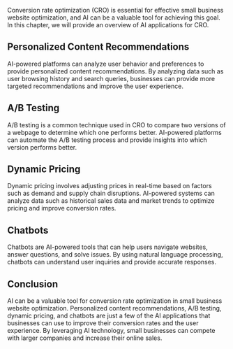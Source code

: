 

Conversion rate optimization (CRO) is essential for effective small business website optimization, and AI can be a valuable tool for achieving this goal. In this chapter, we will provide an overview of AI applications for CRO.

Personalized Content Recommendations
------------------------------------

AI-powered platforms can analyze user behavior and preferences to provide personalized content recommendations. By analyzing data such as user browsing history and search queries, businesses can provide more targeted recommendations and improve the user experience.

A/B Testing
-----------

A/B testing is a common technique used in CRO to compare two versions of a webpage to determine which one performs better. AI-powered platforms can automate the A/B testing process and provide insights into which version performs better.

Dynamic Pricing
---------------

Dynamic pricing involves adjusting prices in real-time based on factors such as demand and supply chain disruptions. AI-powered systems can analyze data such as historical sales data and market trends to optimize pricing and improve conversion rates.

Chatbots
--------

Chatbots are AI-powered tools that can help users navigate websites, answer questions, and solve issues. By using natural language processing, chatbots can understand user inquiries and provide accurate responses.

Conclusion
----------

AI can be a valuable tool for conversion rate optimization in small business website optimization. Personalized content recommendations, A/B testing, dynamic pricing, and chatbots are just a few of the AI applications that businesses can use to improve their conversion rates and the user experience. By leveraging AI technology, small businesses can compete with larger companies and increase their online sales.
